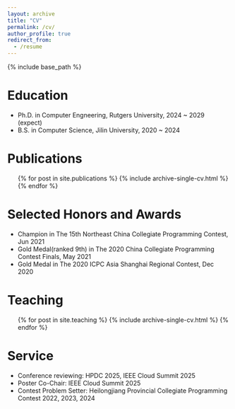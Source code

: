 ```yaml
---
layout: archive
title: "CV"
permalink: /cv/
author_profile: true
redirect_from:
  - /resume
---
```


{% include base_path %}

Education
======
* Ph.D. in Computer Engneering, Rutgers University, 2024 ~ 2029 (expect)                                    
* B.S.  in Computer Science,    Jilin University,   2020 ~ 2024 
  

Publications
======
  <ul>{% for post in site.publications %}
    {% include archive-single-cv.html %}
  {% endfor %}</ul>

Selected Honors and Awards
======
* Champion in The 15th Northeast China Collegiate Programming Contest, Jun 2021
* Gold Medal(ranked 9th) in The 2020 China Collegiate Programming Contest Finals, May 2021
* Gold Medal in The 2020 ICPC Asia Shanghai Regional Contest, Dec 2020

Teaching
======
  <ul>{% for post in site.teaching %}
    {% include archive-single-cv.html %}
  {% endfor %}</ul>
  
Service
======
* Conference reviewing: HPDC 2025, IEEE Cloud Summit 2025
* Poster Co-Chair: IEEE Cloud Summit 2025
* Contest Problem Setter: Heilongjiang Provincial Collegiate Programming Contest 2022, 2023, 2024
